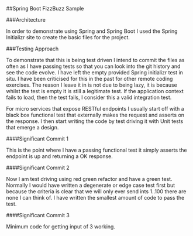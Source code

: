 ##Spring Boot FizzBuzz Sample

###Architecture

In order to demonstrate using Spring and Spring Boot I used the Spring Initializr 
site to create the basic files for the project.

###Testing Approach

To demonstrate that this is being test driven I intend to commit the files as often as I have
passing tests so that you can look into the git history and see the code evolve. I have left 
the empty provided Spring initializr test in situ. I have been criticised for this in the past
for other remote coding exercises. The reason I leave it in is not due to being lazy, it is 
because whilst the test is empty it is still a legitimate test. If the application context fails
to load, then the test fails, I consider this a valid integration test.

For micro services that expose RESTful endpoints I usually start off with a black box
functional test that externally makes the request and asserts on the response. I then start
writing the code by test driving it with Unit tests that emerge a design.

####Significant Commit 1

This is the point where I have a passing functional test it simply asserts the endpoint is up 
and returning a OK response.

####Significant Commit 2

Now I am test driving using red green refactor and have a green test. Normally I would have written a degenerate or 
edge case test first but because the criteria is clear that we will only ever send ints 1..100 there are none I can 
think of. I have written the smallest amount of code to pass the test. 

####Significant Commit 3

Minimum code for getting input of 3 working.
